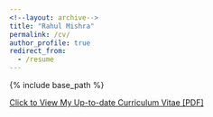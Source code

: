 ```yaml
---
<!--layout: archive-->
title: "Rahul Mishra"
permalink: /cv/
author_profile: true
redirect_from:
  - /resume
---
```


{% include base_path %}

[Click to View My Up-to-date Curriculum Vitae [PDF]](http://sportsunrahul.github.io/files/Rahul_Comp_Vision.pdf)

<!-- <embed src="http://sportsunrahul.com/files/Rahul_Comp_Vision.pdf" width="650" height="1800" type='application/pdf'> -->
